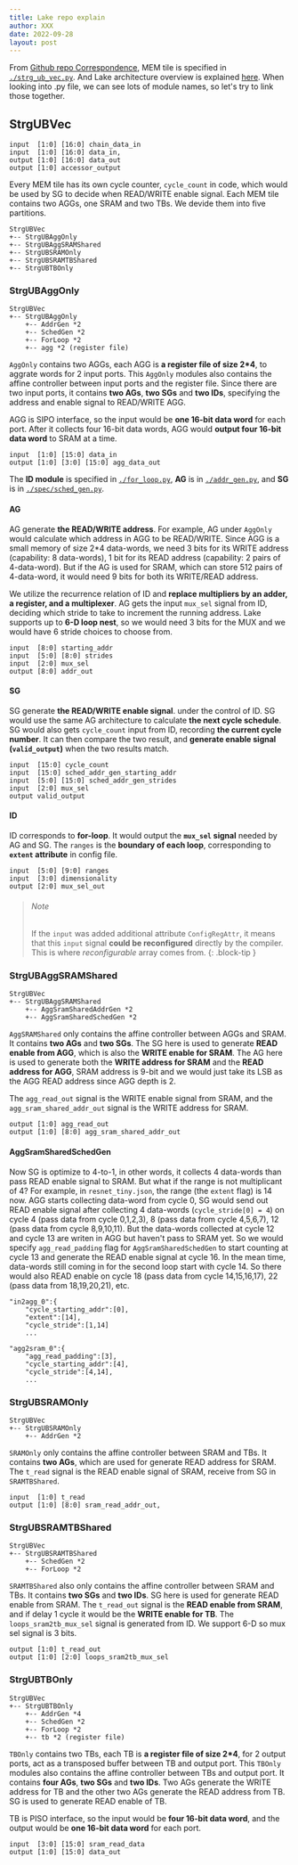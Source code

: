 ```yaml
---
title: Lake repo explain
author: XXX
date: 2022-09-28
layout: post
---
```


From [Github repo Correspondence](05_repo_correspondence.md), MEM tile is specified in [`./strg_ub_vec.py`](https://github.com/StanfordAHA/lake/blob/f7f2b501e91ac4764e0f94a9247079adf0eb3d99/lake/modules/strg_ub_vec.py). And Lake architecture overview is explained [here](04_Lake.md). When looking into .py file, we can see lots of module names, so let's try to link those together. 

## StrgUBVec

    input  [1:0] [16:0] chain_data_in
    input  [1:0] [16:0] data_in,
    output [1:0] [16:0] data_out
    output [1:0] accessor_output

Every MEM tile has its own cycle counter, `cycle_count` in code, which would be used by SG to decide when READ/WRITE enable signal.
Each MEM tile contains two AGGs, one SRAM and two TBs. We devide them into five partitions. 

    StrgUBVec
    +-- StrgUBAggOnly
    +-- StrgUBAggSRAMShared
    +-- StrgUBSRAMOnly
    +-- StrgUBSRAMTBShared
    +-- StrgUBTBOnly


### StrgUBAggOnly

    StrgUBVec
    +-- StrgUBAggOnly
        +-- AddrGen *2
        +-- SchedGen *2 
        +-- ForLoop *2
        +-- agg *2 (register file) 

`AggOnly` contains two AGGs, each AGG is **a register file of size 2*4**, to aggrate words for 2 input ports. This `AggOnly` modules also contains the affine controller between input ports and the register file. Since there are two input ports, it contains **two AGs**, **two SGs** and **two IDs**, specifying the address and enable signal to READ/WRITE AGG. 

AGG is SIPO interface, so the input would be **one 16-bit data word** for each port. After it collects four 16-bit data words, AGG would **output four 16-bit data word** to SRAM at a time. 

    input  [1:0] [15:0] data_in
    output [1:0] [3:0] [15:0] agg_data_out


The **ID module** is specified in [`./for_loop.py`](https://github.com/StanfordAHA/lake/blob/f7f2b501e91ac4764e0f94a9247079adf0eb3d99/lake/modules/for_loop.py), **AG** is in [`./addr_gen.py`](https://github.com/StanfordAHA/lake/blob/f7f2b501e91ac4764e0f94a9247079adf0eb3d99/lake/modules/addr_gen.py), and **SG** is in [`./spec/sched_gen.py`](https://github.com/StanfordAHA/lake/blob/f7f2b501e91ac4764e0f94a9247079adf0eb3d99/lake/modules/spec/sched_gen.py).


#### AG
AG generate **the READ/WRITE address**. For example, AG under `AggOnly` would calculate which address in AGG to be READ/WRITE. Since AGG is a small memory of size 2*4 data-words, we need 3 bits for its WRITE address (capability: 8 data-words), 1 bit for its READ address (capability: 2 pairs of 4-data-word). But if the AG is used for SRAM, which can store 512 pairs of 4-data-word, it would need 9 bits for both its WRITE/READ address. 

We utilize the recurrence relation of ID and **replace multipliers by an adder, a register, and a multiplexer**. AG gets the input `mux_sel` signal from ID, deciding which stride to take to increment the running address. Lake supports up to **6-D loop nest**, so we would need 3 bits for the MUX and we would have 6 stride choices to choose from.

    input  [8:0] starting_addr 
    input  [5:0] [8:0] strides
    input  [2:0] mux_sel
    output [8:0] addr_out


#### SG
SG generate **the READ/WRITE enable signal**. under the control of ID. SG would use the same AG architecture to calculate **the next cycle schedule**. SG would also gets `cycle_count` input from ID, recording **the current cycle number**. It can then compare the two result, and **generate enable signal (`valid_output`)** when the two results match.  

    input  [15:0] cycle_count
    input  [15:0] sched_addr_gen_starting_addr
    input  [5:0] [15:0] sched_addr_gen_strides
    input  [2:0] mux_sel
    output valid_output


#### ID
ID corresponds to **for-loop**. It would output the **`mux_sel` signal** needed by AG and SG. The `ranges` is the **boundary of each loop**, corresponding to **`extent` attribute** in config file. 

    input  [5:0] [9:0] ranges
    input  [3:0] dimensionality
    output [2:0] mux_sel_out


> ###### Note
> 
> If the `input` was added additional attribute `ConfigRegAttr`, it means that this `input` signal **could be reconfigured** directly by the compiler. This is where *reconfigurable* array comes from.
{: .block-tip }


### StrgUBAggSRAMShared

    StrgUBVec
    +-- StrgUBAggSRAMShared
        +-- AggSramSharedAddrGen *2
        +-- AggSramSharedSchedGen *2

`AggSRAMShared` only contains the affine controller between AGGs and SRAM. It contains **two AGs** and **two SGs**. The SG here is used to generate **READ enable from AGG**, which is also the **WRITE enable for SRAM**. The AG here is used to generate both the **WRITE address for SRAM** and the **READ address for AGG**, SRAM address is 9-bit and we would just take its LSB as the AGG READ address since AGG depth is 2. 

The `agg_read_out` signal is the WRITE enable signal from SRAM, and the `agg_sram_shared_addr_out` signal is the WRITE address for SRAM. 

    output [1:0] agg_read_out
    output [1:0] [8:0] agg_sram_shared_addr_out


#### AggSramSharedSchedGen
Now SG is optimize to 4-to-1, in other words, it collects 4 data-words than pass READ enable signal to SRAM. But what if the range is not multiplicant of 4? 
For example, in `resnet_tiny.json`, the range (the `extent` flag) is 14 now. AGG starts collecting data-word from cycle 0, SG would send out READ enable signal after collecting 4 data-words (`cycle_stride[0] = 4`) on cycle 4 (pass data from cycle 0,1,2,3), 8 (pass data from cycle 4,5,6,7), 12 (pass data from cycle 8,9,10,11). But the data-words collected at cycle 12 and cycle 13 are writen in AGG but haven't pass to SRAM yet. So we would specify `agg_read_padding` flag for `AggSramSharedSchedGen` to start counting at cycle 13 and generate the READ enable signal at cycle 16. 
In the mean time, data-words still coming in for the second loop start with cycle 14. So there would also READ enable on cycle 18 (pass data from cycle 14,15,16,17), 22 (pass data from 18,19,20,21), etc. 
    
    "in2agg_0":{
        "cycle_starting_addr":[0],
        "extent":[14],
        "cycle_stride":[1,14]
        ...

    "agg2sram_0":{
        "agg_read_padding":[3],
        "cycle_starting_addr":[4],
        "cycle_stride":[4,14],
        ...


### StrgUBSRAMOnly

    StrgUBVec
    +-- StrgUBSRAMOnly
        +-- AddrGen *2

`SRAMOnly` only contains the affine controller between SRAM and TBs. It contains **two AGs**, which are used for generate READ address for SRAM. The `t_read` signal is the READ enable signal of SRAM, receive from SG in `SRAMTBShared`.

    input  [1:0] t_read
    output [1:0] [8:0] sram_read_addr_out,


### StrgUBSRAMTBShared

    StrgUBVec
    +-- StrgUBSRAMTBShared
        +-- SchedGen *2 
        +-- ForLoop *2

`SRAMTBShared` also only contains the affine controller between SRAM and TBs. It contains **two SGs** and **two IDs**. SG here is used for generate READ enable from SRAM. The `t_read_out` signal is the **READ enable from SRAM**, and if delay 1 cycle it would be the **WRITE enable for TB**. The `loops_sram2tb_mux_sel` signal is generated from ID. We support 6-D so mux sel signal is 3 bits.

    output [1:0] t_read_out
    output [1:0] [2:0] loops_sram2tb_mux_sel


### StrgUBTBOnly

    StrgUBVec
    +-- StrgUBTBOnly
        +-- AddrGen *4
        +-- SchedGen *2 
        +-- ForLoop *2
        +-- tb *2 (register file) 

`TBOnly` contains two TBs, each TB is  **a register file of size 2*4**, for 2 output ports, act as a transposed buffer between TB and output port. This `TBOnly` modules also contains the affine controller between TBs and output port. It contains **four AGs**, **two SGs** and **two IDs**. Two AGs generate the WRITE address for TB and the other two AGs generate the READ address from TB. SG is used to generate READ enable of TB. 

TB is PISO interface, so the input would be **four 16-bit data word**, and the output would be **one 16-bit data word** for each port. 

    input  [3:0] [15:0] sram_read_data
    output [1:0] [15:0] data_out